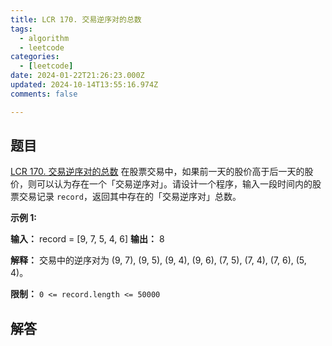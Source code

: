 ```yaml
---
title: LCR 170. 交易逆序对的总数
tags:
  - algorithm
  - leetcode
categories:
  - [leetcode]
date: 2024-01-22T21:26:23.000Z
updated: 2024-10-14T13:55:16.974Z
comments: false

---
```


<!--more-->
## 题目

[LCR 170. 交易逆序对的总数](https://leetcode.cn/problems/shu-zu-zhong-de-ni-xu-dui-lcof/description/)
在股票交易中，如果前一天的股价高于后一天的股价，则可以认为存在一个「交易逆序对」。请设计一个程序，输入一段时间内的股票交易记录 `record`，返回其中存在的「交易逆序对」总数。

**示例 1:**

**输入：** record = [9, 7, 5, 4, 6]
**输出：** 8

**解释：** 交易中的逆序对为 (9, 7), (9, 5), (9, 4), (9, 6), (7, 5), (7, 4), (7, 6), (5, 4)。

**限制：**
`0 <= record.length <= 50000`
## 解答

```c++

```